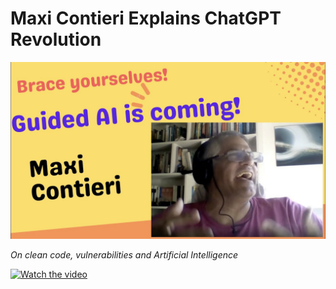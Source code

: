 # Maxi Contieri Explains ChatGPT Revolution
            
![Maxi Contieri Explains ChatGPT Revolution](Maxi%20Contieri%20Explains%20ChatGPT%20Revolution.jpg)

*On clean code, vulnerabilities and Artificial Intelligence*

[![Watch the video](https://img.youtube.com/vi/opBWHIaqpTs/sddefault.jpg)](https://youtu.be/opBWHIaqpTs) 